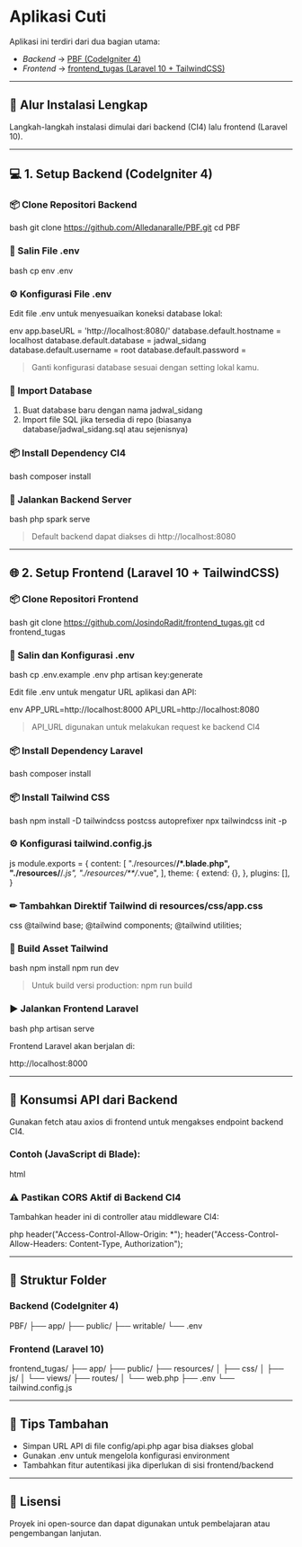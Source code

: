 #  Aplikasi Cuti

Aplikasi ini terdiri dari dua bagian utama:

* *Backend* → [PBF (CodeIgniter 4)](https://github.com/Alledanaralle/PBF.git)
* *Frontend* → [frontend\_tugas (Laravel 10 + TailwindCSS)](https://github.com/JosindoRadit/frontend_tugas.git)

---

## 🧹 Alur Instalasi Lengkap

Langkah-langkah instalasi dimulai dari backend (CI4) lalu frontend (Laravel 10).

---

## 💻 1. Setup Backend (CodeIgniter 4)

### 📦 Clone Repositori Backend

bash
git clone https://github.com/Alledanaralle/PBF.git
cd PBF


### 📁 Salin File .env

bash
cp env .env


### ⚙ Konfigurasi File .env

Edit file .env untuk menyesuaikan koneksi database lokal:

env
app.baseURL = 'http://localhost:8080/'
database.default.hostname = localhost
database.default.database = jadwal_sidang
database.default.username = root
database.default.password = 


> Ganti konfigurasi database sesuai dengan setting lokal kamu.

### 🛂 Import Database

1. Buat database baru dengan nama jadwal_sidang
2. Import file SQL jika tersedia di repo (biasanya database/jadwal_sidang.sql atau sejenisnya)

### 📦 Install Dependency CI4

bash
composer install


### 🚀 Jalankan Backend Server

bash
php spark serve


> Default backend dapat diakses di http://localhost:8080

---

## 🌐 2. Setup Frontend (Laravel 10 + TailwindCSS)

### 📦 Clone Repositori Frontend

bash
git clone https://github.com/JosindoRadit/frontend_tugas.git
cd frontend_tugas


### 📁 Salin dan Konfigurasi .env

bash
cp .env.example .env
php artisan key:generate


Edit file .env untuk mengatur URL aplikasi dan API:

env
APP_URL=http://localhost:8000
API_URL=http://localhost:8080


> API_URL digunakan untuk melakukan request ke backend CI4

### 📦 Install Dependency Laravel

bash
composer install


### 📦 Install Tailwind CSS

bash
npm install -D tailwindcss postcss autoprefixer
npx tailwindcss init -p


### ⚙ Konfigurasi tailwind.config.js

js
module.exports = {
  content: [
    "./resources/**/*.blade.php",
    "./resources/**/*.js",
    "./resources/**/*.vue",
  ],
  theme: {
    extend: {},
  },
  plugins: [],
}


### ✏ Tambahkan Direktif Tailwind di resources/css/app.css

css
@tailwind base;
@tailwind components;
@tailwind utilities;


### 🚀 Build Asset Tailwind

bash
npm install
npm run dev


> Untuk build versi production: npm run build

### ▶ Jalankan Frontend Laravel

bash
php artisan serve


Frontend Laravel akan berjalan di:


http://localhost:8000


---

## 🔗 Konsumsi API dari Backend

Gunakan fetch atau axios di frontend untuk mengakses endpoint backend CI4.

### Contoh (JavaScript di Blade):

html
<script>
fetch("http://localhost:8080/dosen")
  .then(res => res.json())
  .then(data => console.log(data));
</script>


### ⚠ Pastikan CORS Aktif di Backend CI4

Tambahkan header ini di controller atau middleware CI4:

php
header("Access-Control-Allow-Origin: *");
header("Access-Control-Allow-Headers: Content-Type, Authorization");


---

## 📁 Struktur Folder

### Backend (CodeIgniter 4)


PBF/
├── app/
├── public/
├── writable/
└── .env


### Frontend (Laravel 10)


frontend_tugas/
├── app/
├── public/
├── resources/
│   ├── css/
│   ├── js/
│   └── views/
├── routes/
│   └── web.php
├── .env
└── tailwind.config.js


---

## 📌 Tips Tambahan

* Simpan URL API di file config/api.php agar bisa diakses global
* Gunakan .env untuk mengelola konfigurasi environment
* Tambahkan fitur autentikasi jika diperlukan di sisi frontend/backend

---

## 📝 Lisensi

Proyek ini open-source dan dapat digunakan untuk pembelajaran atau pengembangan lanjutan.
